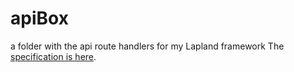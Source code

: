 # apiBox
a folder with the api route handlers for my Lapland framework
The [specification is here](https://github.com/UniBreakfast/lapland-js-spec#lapland-specification-vanilla-js-backend-framework).

